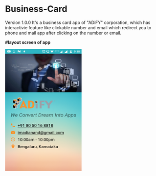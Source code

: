 # Business-Card
Version 1.0.0
It's a business card app of "ADiFY" corporation, which has interactivie feature like clickable number and email which redirect you to phone and mail app after clicking on the number or email.

**#layout screen of app**

<img src="app/src/main/res/drawable/layout_screenshot.png" width="250" height="400">
